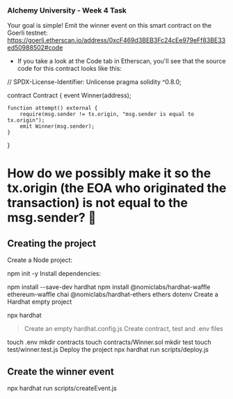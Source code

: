 ### Alchemy University - Week 4 Task
Your goal is simple! Emit the winner event on this smart contract on the Goerli testnet: https://goerli.etherscan.io/address/0xcF469d3BEB3Fc24cEe979eFf83BE33ed50988502#code

- If you take a look at the Code tab in Etherscan, you'll see that the source code for this contract looks like this:

// SPDX-License-Identifier: Unlicense
pragma solidity ^0.8.0;

contract Contract {
    event Winner(address);

    function attempt() external {
        require(msg.sender != tx.origin, "msg.sender is equal to tx.origin");
        emit Winner(msg.sender);
    }
}

# How do we possibly make it so the tx.origin (the EOA who originated the transaction) is not equal to the msg.sender? 🤔

## Creating the project
Create a Node project:

npm init -y
Install dependencies:

npm install --save-dev hardhat
npm install @nomiclabs/hardhat-waffle ethereum-waffle chai @nomiclabs/hardhat-ethers ethers dotenv
Create a Hardhat empty project

npx hardhat
> Create an empty hardhat.config.js
Create contract, test and .env files

touch .env
mkdir contracts
touch contracts/Winner.sol
mkdir test
touch test/winner.test.js
Deploy the project
npx hardhat run scripts/deploy.js

## Create the winner event
npx hardhat run scripts/createEvent.js